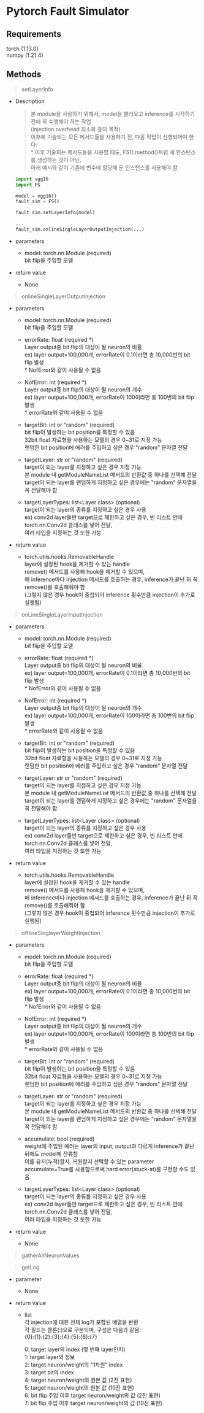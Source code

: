 Pytorch Fault Simulator
=

## Requirements
torch (1.13.0)   
numpy (1.21.4)   

## Methods
> setLayerInfo   
* Description   
  > 본 module을 사용하기 위해서, model을 불러오고 inference를 시작하기 전에 꼭 수행해야 하는 작업   
  (injection overhead 최소화 등의 목적)   
  이후에 기술되는 모든 메서드들을 사용하기 전, 다음 작업이 선행되어야 한다:   
  \* 이후 기술되는 메서드들을 사용할 때도, FS().method()처럼 새 인스턴스를 생성하는 것이 아닌,   
  아래 예시와 같이 기존에 변수에 할당해 둔 인스턴스를 사용해야 함
  ```python
  import vgg16
  import FS
  
  model = vgg16()
  fault_sim = FS()
  
  fault_sim.setLayerInfo(model)
  
  ...
  fault_sim.onlineSingleLayerOutputInjection(...)
  ```
* parameters
  * model: torch.nn.Module (required)   
    bit flip을 주입할 모델   

* return value   
  * None   
   

> onlineSingleLayerOutputInjection   
* parameters
  * model: torch.nn.Module (required)   
    bit flip을 주입할 모델   

  * errorRate: float (required *)   
    Layer output중 bit flip의 대상이 될 neuron의 비율   
    ex) layer output=100,000개, errorRate이 0.1이라면 총 10,000번의 bit flip 발생   
    \* NofError와 같이 사용될 수 없음
       
  * NofError: int (required *)   
    Layer output중 bit flip의 대상이 될 neuron의 개수   
    ex) layer output=100,000개, errorRate이 100이라면 총 100번의 bit flip 발생   
    \* errorRate와 같이 사용될 수 없음
       
  * targetBit: int or "random" (required)   
    bit flip이 발생하는 bit position을 특정할 수 있음   
    32bit float 자료형을 사용하는 모델의 경우 0~31로 지정 가능   
    랜덤한 bit position에 에러를 주입하고 싶은 경우 "random" 문자열 전달
       
  * targetLayer: str or "random" (required)   
    target이 되는 layer를 지정하고 싶은 경우 지정 가능   
    본 module 내 getModuleNameList 메서드의 반환값 중 하나를 선택해 전달   
    target이 되는 layer를 랜덤하게 지정하고 싶은 경우에는 "random" 문자열을 꼭 전달해야 함
       
  * targetLayerTypes: list\<Layer class\> (optional)   
    target이 되는 layer의 종류를 지정하고 싶은 경우 사용   
    ex) conv2d layer들만 target으로 제한하고 싶은 경우, 빈 리스트 안에 torch.nn.Conv2d 클래스를 넣어 전달,   
    여러 타입을 지정하는 것 또한 가능
    
* return value   
  * torch.utils.hooks.RemovableHandle   
    layer에 설정된 hook을 제거할 수 있는 handle   
    remove() 메서드를 사용해 hook을 제거할 수 있으며,   
    매 inference마다 injection 메서드를 호출하는 경우, inference가 끝난 뒤 꼭 remove()를 호출해줘야 함   
    (그렇지 않은 경우 hook이 중첩되어 inference 횟수만큼 injection이 추가로 실행됨)

> onLineSingleLayerInputInjection   
* parameters
  * model: torch.nn.Module (required)   
    bit flip을 주입할 모델   

  * errorRate: float (required *)   
    Layer output중 bit flip의 대상이 될 neuron의 비율   
    ex) layer output=100,000개, errorRate이 0.1이라면 총 10,000번의 bit flip 발생   
    \* NofError와 같이 사용될 수 없음
       
  * NofError: int (required *)   
    Layer output중 bit flip의 대상이 될 neuron의 개수   
    ex) layer output=100,000개, errorRate이 100이라면 총 100번의 bit flip 발생   
    \* errorRate와 같이 사용될 수 없음
       
  * targetBit: int or "random" (required)   
    bit flip이 발생하는 bit position을 특정할 수 있음   
    32bit float 자료형을 사용하는 모델의 경우 0~31로 지정 가능   
    랜덤한 bit position에 에러를 주입하고 싶은 경우 "random" 문자열 전달
       
  * targetLayer: str or "random" (required)   
    target이 되는 layer를 지정하고 싶은 경우 지정 가능   
    본 module 내 getModuleNameList 메서드의 반환값 중 하나를 선택해 전달   
    target이 되는 layer를 랜덤하게 지정하고 싶은 경우에는 "random" 문자열을 꼭 전달해야 함
       
  * targetLayerTypes: list\<Layer class\> (optional)   
    target이 되는 layer의 종류를 지정하고 싶은 경우 사용   
    ex) conv2d layer들만 target으로 제한하고 싶은 경우, 빈 리스트 안에 torch.nn.Conv2d 클래스를 넣어 전달,   
    여러 타입을 지정하는 것 또한 가능
    
* return value   
  * torch.utils.hooks.RemovableHandle   
    layer에 설정된 hook을 제거할 수 있는 handle   
    remove() 메서드를 사용해 hook을 제거할 수 있으며,   
    매 inference마다 injection 메서드를 호출하는 경우, inference가 끝난 뒤 꼭 remove()를 호출해줘야 함   
    (그렇지 않은 경우 hook이 중첩되어 inference 횟수만큼 injection이 추가로 실행됨)

> offlineSinglayerWeightInjection   
* parameters
  * model: torch.nn.Module (required)   
    bit flip을 주입할 모델   

  * errorRate: float (required *)   
    Layer output중 bit flip의 대상이 될 neuron의 비율   
    ex) layer output=100,000개, errorRate이 0.1이라면 총 10,000번의 bit flip 발생   
    \* NofError와 같이 사용될 수 없음
       
  * NofError: int (required *)   
    Layer output중 bit flip의 대상이 될 neuron의 개수   
    ex) layer output=100,000개, errorRate이 100이라면 총 100번의 bit flip 발생   
    \* errorRate와 같이 사용될 수 없음
       
  * targetBit: int or "random" (required)   
    bit flip이 발생하는 bit position을 특정할 수 있음   
    32bit float 자료형을 사용하는 모델의 경우 0~31로 지정 가능   
    랜덤한 bit position에 에러를 주입하고 싶은 경우 "random" 문자열 전달
       
  * targetLayer: str or "random" (required)   
    target이 되는 layer를 지정하고 싶은 경우 지정 가능   
    본 module 내 getModuleNameList 메서드의 반환값 중 하나를 선택해 전달   
    target이 되는 layer를 랜덤하게 지정하고 싶은 경우에는 "random" 문자열을 꼭 전달해야 함
       
  * accumulate: bool (required)   
    weight에 주입된 에러는 layer의 input, output과 다르게 inference가 끝난 뒤에도 model에 잔류함   
    이를 유지(누적)할지, 복원할지 선택할 수 있는 parameter   
    accumulate=True를 사용함으로써 hard error(stuck-at)를 구현할 수도 있음   

  * targetLayerTypes: list\<Layer class\> (optional)   
    target이 되는 layer의 종류를 지정하고 싶은 경우 사용   
    ex) conv2d layer들만 target으로 제한하고 싶은 경우, 빈 리스트 안에 torch.nn.Conv2d 클래스를 넣어 전달,   
    여러 타입을 지정하는 것 또한 가능   

* return value   
  * None   


> gatherAllNeuronValues   


> getLog   
* parameter   
  * None   

* return value
  * list   
    각 injection에 대한 전체 log가 포함된 배열을 반환   
    각 필드는 콜론(:)으로 구분되며, 구성은 다음과 같음:   
    {0}:{1}:{2}:{3}:{4}:{5}:{6}:{7}   
       
    0: target layer의 index (몇 번째 layer인지)   
    1: target layer의 정보   
    2: target neuron/weight의 "1차원" index   
    3: target bit의 index   
    4: target neuron/weight의 원본 값 (2진 표현)   
    5: target neuron/weight의 원본 값 (10진 표현)   
    6: bit flip 주입 이후 target neuron/weight의 값 (2진 표현)   
    7: bit flip 주입 이후 target neuron/weight의 값 (10진 표현)   